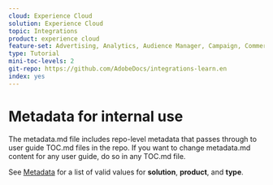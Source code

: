 ```yaml
---
cloud: Experience Cloud
solution: Experience Cloud
topic: Integrations
product: experience cloud
feature-set: Advertising, Analytics, Audience Manager, Campaign, Commerce, Customer Journey Analytics, Experience Cloud Services, Experience Manager, Experience Manager Assets, Experience Manager Cloud Manager, Experience Manager Forms, Experience Manager Guides, Experience Manager Screens, Experience Manager Sites, Experience Platform, Journey Optimizer, Journey Orchestration, Marketo Engage, Workfront
type: Tutorial
mini-toc-levels: 2
git-repo: https://github.com/AdobeDocs/integrations-learn.en
index: yes
---
```


# Metadata for internal use

The metadata.md file includes repo-level metadata that passes through to user guide TOC.md files in the repo. If you want to change metadata.md content for any user guide, do so in any TOC.md file.

See [Metadata](https://experienceleague.adobe.com/docs/authoring-guide-exl/using/editing/user-guide-setup/metadata.html) for a list of valid values for **solution**, **product**, and **type**.
